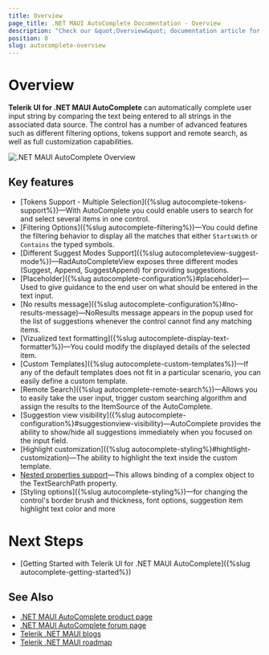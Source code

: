 ```yaml
---
title: Overview
page_title: .NET MAUI AutoComplete Documentation - Overview
description: "Check our &quot;Overview&quot; documentation article for Telerik AutoComplete for .NET MAUI"
position: 0
slug: autocomplete-overview
---
```


# Overview

**Telerik UI for .NET MAUI AutoComplete** can automatically complete user input string by comparing the text being entered to all strings in the associated data source. The control has a number of advanced features such as different filtering options, tokens support and remote search, as well as full customization capabilities.

![.NET MAUI AutoComplete Overview](images/autocomplete-overview.png "AutoComplete Overview")

## Key features

* [Tokens Support - Multiple Selection]({%slug autocomplete-tokens-support%})&mdash;With AutoComplete you could enable users to search for and select several items in one control.
* [Filtering Options]({%slug autocomplete-filtering%})&mdash;You could define the filtering behavior to display all the matches that either `StartsWith` or `Contains` the typed symbols.
* [Different Suggest Modes Support]({%slug autocompleteview-suggest-mode%})&mdash;RadAutoCompleteView exposes three different modes (Suggest, Append, SuggestAppend) for providing suggestions.
* [Placeholder]({%slug autocomplete-configuration%}#placeholder)&mdash;Used to give guidance to the end user on what should be entered in the text input.
* [No results message]({%slug autocomplete-configuration%}#no-results-message)&mdash;NoResults message appears in the popup used for the list of suggestions whenever the control cannot find any matching items.
* [Vizualized text formatting]({%slug autocomplete-display-text-formatter%})&mdash;You could modify the displayed details of the selected item.
* [Custom Templates]({%slug autocomplete-custom-templates%})&mdash;If any of the default templates does not fit in a particular scenario, you can easily define a custom template.
* [Remote Search]({%slug autocomplete-remote-search%})&mdash;Allows you to easily take the user input, trigger custom searching algorithm and assign the results to the ItemSource of the AutoComplete.
* [Suggestion view visibility]({%slug autocomplete-configuration%}#suggestionview-visibility)&mdash;AutoComplete provides the ability to show/hide all suggestions immediately when you focused on the input field.
* [Highlight customization]({%slug autocomplete-styling%}#hightlight-customization)&mdash;The ability to highlight the text inside the custom template.
* [Nested properties support]()&mdash;This allows binding of a complex object to the TextSearchPath property. 
* [Styling options]({%slug autocomplete-styling%})&mdash;for changing the control's border brush and thickness, font options, suggestion item highlight text color and more


# Next Steps

- [Getting Started with Telerik UI for .NET MAUI AutoComplete]({%slug autocomplete-getting-started%})

## See Also

- [.NET MAUI AutoComplete product page](https://www.telerik.com/maui-ui/badgeview)
- [.NET MAUI AutoComplete forum page](https://www.telerik.com/forums/maui?tagId=1900)
- [Telerik .NET MAUI blogs](https://www.telerik.com/blogs/tag/.net-maui)
- [Telerik .NET MAUI roadmap](https://www.telerik.com/support/whats-new/maui-ui/roadmap)
